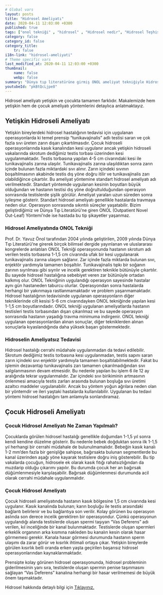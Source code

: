 ```yaml
---
# Global vars
layout: posts
title: "Hidrosel Ameliyatı"
date: 2020-04-11 12:03:00 +0300
published: true
tags: ["onol tekniği" , "hidrosel" , "Hidrosel nedir", "Hidrosel Teşhis", "Hidrosel Belirti", "Hidrosel Ameliyat Tekniği", "Hidrosel ameliyatı" ,  "Yetişkin hidroseli", "çocuk hidroseli" , "hidrosel nedeni" , "hidrosel tedavi" , "hidrosel çözüm" , "hidrosel ameliyatsız tedavi" , "hidrosel ameliyatı ne zaman yapılır", "onol tekniği nedir" , "onol ameliyatı" , "onol hidrosel ameliyatı"]
category: false
category_id: false
category_title:
    tr: false
i18n-link: "hidrosel-ameliyati"
# Theme specific vars
last_modified_at: 2020-04-11 12:03:00 +0300
thumbnail:
    name: false
    webp: false
summary: "Dünya tıp literatürüne girmiş ONOL ameliyat tekniğiyle Hidrosel ameliyatı nasıl yapılır? , Hidrosel nedir? , Hidrosel Teşhisi? , Hidrosel Belirtileri? , Hidrosel Ameliyat Teknikleri? ,  Hidrosel ameliyatının incelikleri? , Yetişkin hidroseli , çocuk hidroseli , Yetişkin hidroseli ve çocuk hidroseli ile alakalı geniş bilgi.."
youtubeId: "pkBtQcLjpe8"
---
```






Hidrosel ameliyatı yetişkin ve çocukta tamamen farklıdır. Makalemizde hem yetişkin hem de çocuk ameliyatı yöntemlerini detaylıca anlatmaktayız.

## Yetişkin Hidroseli Ameliyatı

Yetişkin bireylerdeki hidrosel hastalığının tedavisi için uygulanan operasyonlarda ki temel prensip “tunikavajinalis” adlı testisi saran ve çok fazla sıvı üreten zarın dışarı çıkartılmasıdır. Çocuk hidroseli operasyonlarında kasık kanalından kesi uygulanır ancak yetişkin hidroseli vakalarında skrotum dediğimiz testis torbası üzerinden kesi uygulanmaktadır. Testis torbasına yapılan 4-5 cm civarındaki kesi ile tunikavajinalis zarına ulaşılır. Tunikavajinalis zarına ulaşıldıktan sonra zarın içinde bulunan fazla miktardaki sıvı alınır. Zarın içindeki sıvının boşaltılmasının akabinde testis dış yöne doğru itilir ve tunikavajinalis zarı olabildiğince çıkartılır. Bu ameliyat yöntemine standart hidrosel ameliyatı adı verilmektedir. Standart yöntemde uygulanan kesinin boyutları büyük olduğundan ve hastanın testisi dış yöne doğrultulduğundan operasyon sonrasında testislerde şişlik görülür. Ameliyat yaraları uzun süreden sonra iyileşme gösterir. Standart hidrosel ameliyatı genellikle hastalarda travmaya neden olur. Operasyon sonrasında sıkıntılı süreçler yaşatabilir. Bizim geliştirdiğimiz ve Dünya Tıp Literatürü’ne giren ONOL (Outpatient Novel Out-Leaf) Yöntemi’nde ise hastada bu tip şikayetler yaşanmaz.

### Hidrosel Ameliyatında ONOL Tekniği

Prof. Dr. Yavuz Önol tarafından 2004 yılında geliştirilen, 2009 yılında Dünya Tıp Literatürü’ne girerek birçok bilimsel dergide yayınlanan ve uluslararası kongrelerde anlatılan ONOL Tekniği operasyonunda hastanın skrotum adı verilen testis torbasına 1-1,5 cm civarında ufak bir kesi uygulanarak tunikavajinalis zarına ulaşım sağlanır. Zar içinde fazla miktarda bulunan sıvı, enjektör yardımıyla tamamen boşaltılır. Tunikavajinalis tıpkı bir soğanın zarının sıyrılması gibi sıyrılır ve incelik gerektiren teknikle bütünüyle çıkartılır. Bu sayede hidrosel hastalığına sebebiyet veren zar bütünüyle ortadan kalkmış olur. ONOL Tekniğinin uygulandığı operasyon sayesinde hastalar aynı gün hastaneden taburcu olurlar. Operasyondan sonra hastalarda herhangi bir yakınmaya rastlanmamaktadır ve problem yaşanmamaktadır. Hidrosel hastalığının tedavisinde uygulanan operasyonların diğer tekniklerinde cilt kesisi 5-6 cm civarındayken ONOL tekniğinde yapılan kesi 1-1,5 cm boyutlarındadır. ONOL tekniği uygulanan ameliyatlarda hastanın testisleri testis torbasından dışarı çıkarılmaz ve bu sayede operasyon sonrasında hastanın yaşadığı travma minimuma indirgenir. ONOL tekniği uygulanan operasyonlardan alınan sonuçlar, diğer tekniklerden alınan sonuçlarla kıyaslandığında daha yüksek başarı göstermektedir.

### Hidroselin Ameliyatsız Tedavisi

Hidrosel hastalığı cerrahi müdahale uygulanmadan da tedavi edilebilir. Skrotum dediğimiz testis torbasına kesi uygulanmadan, testis sapını saran zarın içindeki sıvı enjektör yardımıyla tamamen boşaltılabilmektedir. Fakat bu işlemin dezavantajı tunikavajinalis zarı tamamen çıkarılmadığından sıvı salgılanmasının devam etmesidir. Bu nedenle yapılan bu işlem 6 ile 12 ay aralığında tekrar uygulanmalıdır. Zar içindeki sıvı birikiminin artmasının önlenmesi amacıyla testis zarları arasında bulunan boşluğa sıvı üretimi azaltıcı maddeler uygulanabilir. Ancak bu yöntem yoğun ağrılara neden olan bir yöntemdir ve ileri yaştaki hastalarda kullanılabilir. Uygulanan bu tedavi yöntemi hidrosel hastalığını tam anlamıyla sonlandıramaz.

## Çocuk Hidroseli Ameliyatı

### Çocuk Hidrosel Ameliyatı Ne Zaman Yapılmalı?

Çocuklarda görülen hidrosel hastalığı genellikle doğumdan 1-1,5 yıl sonra kendi kendine düzelme gösterir. Bu nedenle bebek doğduktan sonra ilk 1-1,5 yıl herhangi bir cerrahi müdahale de bulunulmamalıdır. Bebeğin kasık kanalı 1-2 mm’den fazla bir genişliğe sahipse, bağırsakta bulunan segmentlerde bu kanal üzerinden aşağı yöne kayarak testislere doğru iniş gösterebilir. Bu tip vakalarda çocuğun, hidrosele ek olarak kasık fıtığı rahatsızlığından da muzdarip olduğu çıkarımı yapılır. Bu durumda çocuk her an bağırsak düğümlenmesiyle karşılaşabilir. Bağırsak düğümlenmesi durumunda acil olarak cerrahi müdahale uygulanmalıdır.

### Çocuk Hidrosel Ameliyatı

Çocuk hidroseli ameliyatında hastanın kasık bölgesine 1,5 cm civarında kesi uygulanır. Kasık kanalında bulunan; karın boşluğu ile testis arasındaki bağlantı belirlenir ve bu bağlantıya son verilir. Kolay görünen bu operasyon aslında son derece incelik gerektiren bir operasyondur. Çünkü operasyonun uygulandığı alanda testislerde oluşan spermi taşıyan “Vas Deferens” adı verilen, kıl inceliğinde bir kanal bulunmaktadır. Testislerde oluşan spermleri erkeklik organının arka kısmına nakleden bu kanalın kesin olarak hasar görmemesi gerekir. Kanala hasar görmesi durumunda hastanın sperm ulaşımı da zarar görür ve kısırlık ihtimali ortaya çıkar. Yetişkin bireylerde görülen kısırlık belli oranda erken yaşta geçirilen başarısız hidrosel operasyonlarından kaynaklanmaktadır.

Prensipte kolay görünen hidrosel operasyonunda, hidrosel probleminin giderilmesinin yanı sıra, testislerde oluşan spermin penise taşınmasını sağlayan “Vas Deferens” kanalına herhangi bir hasar verilmemesi de büyük önem taşımaktadır.


Hidrosel hakkında detaylı bilgi için [Tıklayınız.](https://www.onoluroloji.com/hidrosel)
